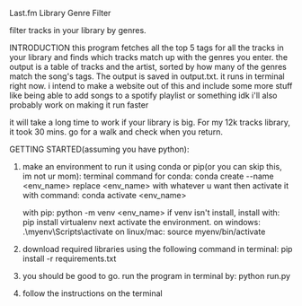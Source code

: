 Last.fm Library Genre Filter

filter tracks in your library by genres. 

INTRODUCTION
this program fetches all the top 5 tags for all the tracks in your library and finds which tracks match up with the genres you enter. 
the output is a table of tracks and the artist, sorted by how many of the genres match the song's tags. The output is saved in output.txt.
it runs in terminal right now. i intend to make a website out of this and include some more stuff like being able to add songs to a spotify playlist or something idk
i'll also probably work on making it run faster

it will take a long time to work if your library is big. For my 12k tracks library, it took 30 mins. go for a walk and check when you return.

GETTING STARTED(assuming you have python):
1. make an environment to run it using conda or pip(or you can skip this, im not ur mom):
   terminal command for conda: conda create --name <env_name>
   replace <env_name> with whatever u want
   then activate it with command: conda activate <env_name>

   with pip: python -m venv <env_name>
   if venv isn't install, install with: pip install virtualenv
  next activate the environment.
  on windows:   .\myenv\Scripts\activate
  on linux/mac: source myenv/bin/activate

2. download required libraries using the following command in terminal: pip install -r requirements.txt
3. you should be good to go. run the program in terminal by: python run.py
4. follow the instructions on the terminal
